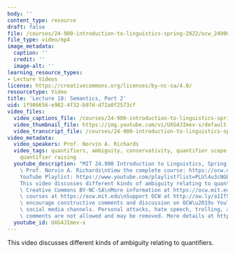```yaml
---
body: ''
content_type: resource
draft: false
file: /courses/24-900-introduction-to-linguistics-spring-2022/ocw_24900_lecture18_2022apr12_360p_16_9.mp4
file_type: video/mp4
image_metadata:
  caption: ''
  credit: ''
  image-alt: ''
learning_resource_types:
- Lecture Videos
license: https://creativecommons.org/licenses/by-nc-sa/4.0/
resourcetype: Video
title: 'Lecture 18: Semantics, Part 2'
uid: 1f986656-e982-4f32-b97d-d72a0f2573cf
video_files:
  video_captions_file: /courses/24-900-introduction-to-linguistics-spring-2022/1-16ySkB8tERkYHAHHiaNRvPteK8bqYXw_transcript.webvtt
  video_thumbnail_file: https://img.youtube.com/vi/UXG4JImev-s/default.jpg
  video_transcript_file: /courses/24-900-introduction-to-linguistics-spring-2022/1-16ySkB8tERkYHAHHiaNRvPteK8bqYXw_transcript.pdf
video_metadata:
  video_speakers: Prof. Norvin A. Richards
  video_tags: quantifiers, ambiguity, conservativity, quantifier scope ambiguity,
    quantifier raising
  youtube_description: "MIT 24.900 Introduction to Linguistics, Spring 2022\nInstructor:\
    \ Prof. Norvin A. Richards\nView the complete course: https://ocw.mit.edu/courses/introduction-to-linguistics-spring-2022/\n\
    YouTube Playlist: https://www.youtube.com/playlist?list=PLUl4u3cNGP63BZGNOqrF2qf_yxOjuG35j\n\
    This video discusses different kinds of ambiguity relating to quantifiers.\nLicense:\
    \ Creative Commons BY-NC-SA\nMore information at https://ocw.mit.edu/terms\nMore\
    \ courses at https://ocw.mit.edu\nSupport OCW at http://ow.ly/a1If50zVRlQ\nWe\
    \ encourage constructive comments and discussion on OCW\u2019s YouTube and other\
    \ social media channels. Personal attacks, hate speech, trolling, and inappropriate\
    \ comments are not allowed and may be removed. More details at https://ocw.mit.edu/comments.\n"
  youtube_id: UXG4JImev-s
---
```

This video discusses different kinds of ambiguity relating to quantifiers.